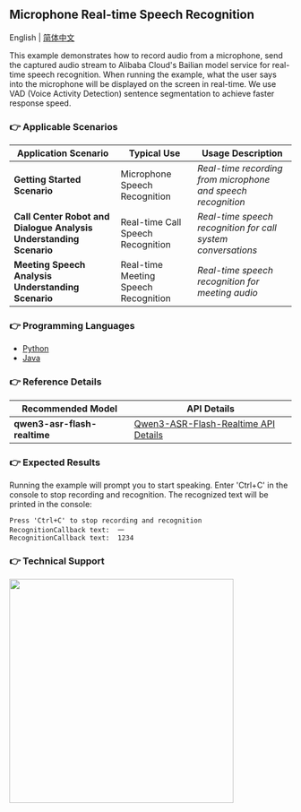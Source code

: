 [comment]: # (title and brief introduction of the sample)
## Microphone Real-time Speech Recognition

English | [简体中文](./README.md)

This example demonstrates how to record audio from a microphone, send the captured audio stream to Alibaba Cloud's Bailian model service for real-time speech recognition. When running the example, what the user says into the microphone will be displayed on the screen in real-time. We use VAD (Voice Activity Detection) sentence segmentation to achieve faster response speed.

[comment]: # (list of scenarios of the sample)
### :point_right: Applicable Scenarios

| Application Scenario     | Typical Use | Usage Description |
|----------| ----- | ----- |
| **Getting Started Scenario** | Microphone Speech Recognition | *Real-time recording from microphone and speech recognition* |
| **Call Center Robot and Dialogue Analysis Understanding Scenario** | Real-time Call Speech Recognition | *Real-time speech recognition for call system conversations* |
| **Meeting Speech Analysis Understanding Scenario** | Real-time Meeting Speech Recognition	 | *Real-time speech recognition for meeting audio* |

[comment]: # (supported programming languages of the sample)
### :point_right: Programming Languages
- [Python](./python)
- [Java](./java)

[comment]: # (model and interface of the sample)
### :point_right: Reference Details

| Recommended Model | API Details |
| ----- | ----- |
| **qwen3-asr-flash-realtime** | [Qwen3-ASR-Flash-Realtime API Details](https://help.aliyun.com/zh/model-studio/speech-recognition-and-synthesis) |


### :point_right: Expected Results

Running the example will prompt you to start speaking. Enter 'Ctrl+C' in the console to stop recording and recognition. The recognized text will be printed in the console:
```text
Press 'Ctrl+C' to stop recording and recognition
RecognitionCallback text:  一
RecognitionCallback text:  1234
```

[comment]: # (technical support of the sample)
### :point_right: Technical Support
<img src="https://dashscope.oss-cn-beijing.aliyuncs.com/samples/audio/group-en.png" width="400"/>